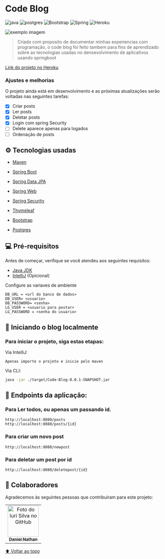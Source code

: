 # Code Blog

![java](https://img.shields.io/badge/Java-ED8B00?style=for-the-badge&logo=java&logoColor=white)
![postgres](https://img.shields.io/badge/PostgreSQL-316192?style=for-the-badge&logo=postgresql&logoColor=white)
![Bootstrap](https://img.shields.io/badge/Bootstrap-563D7C?style=for-the-badge&logo=bootstrap&logoColor=white)
![Spring](https://img.shields.io/badge/Spring-6DB33F?style=for-the-badge&logo=spring&logoColor=white)
![Heroku](https://img.shields.io/badge/Heroku-430098?style=for-the-badge&logo=heroku&logoColor=white)

<img src="https://i.ibb.co/ByvmG4B/Captura-de-tela-de-2021-10-14-10-05-30.jpg" alt="exemplo imagem">

> Criado com proposito de documentar minhas experiencias com programação, o code blog foi feito tambem para fins de aprendizado sobre as tecnologias usadas no densevolvimento de aplicativos usando springboot

[Link do projeto no Heroku](https://daniel-code-blog.herokuapp.com/posts)

### Ajustes e melhorias

O projeto ainda está em desenvolvimento e as próximas atualizações serão voltadas nas seguintes tarefas:

- [x] Criar posts
- [x] Ler posts
- [x] Deletar posts
- [x] Login com spring Security
- [ ] Delete aparece apenas para logados
- [ ] Ordenação de posts

## ⚙️ Tecnologias usadas

- [ Maven](https://maven.apache.org/guides/index.html)
- [Spring Boot](https://docs.spring.io/spring-boot/docs/2.5.5/)
- [Spring Data JPA](https://docs.spring.io/spring-boot/docs/2.5.5/reference/htmlsingle/#boot-features-jpa-and-spring-data)
- [Spring Web](https://docs.spring.io/spring-boot/docs/2.5.5/reference/htmlsingle/#boot-features-developing-web-applications)
- [Spring Security](https://docs.spring.io/spring-boot/docs/2.5.5/reference/htmlsingle/#boot-features-security)
- [Thymeleaf](https://docs.spring.io/spring-boot/docs/2.5.5/reference/htmlsingle/#boot-features-spring-mvc-template-engines)
- [Bootstrap](https://getbootstrap.com/docs/5.1/getting-started/introduction/)

- [Postgres](https://www.postgresql.org/docs/)

## 💻 Pré-requisitos

Antes de começar, verifique se você atendeu aos seguintes requisitos:

- [Java JDK](https://www.oracle.com/java/technologies/downloads/)
- [IntelliJ](https://www.jetbrains.com/pt-br/idea/download/#section=linux) (Opicional)

Configure as variaves de ambiente

```properties
DB_URL = <url do banco de dados>
DB_USER= <usuario>
DB_PASSWORD= <senha>
LG_USER = <usuario para postar>
LG_PASSWORD = <senha do usuario>
```

## 🚀 Iniciando o blog localmente

### Para iniciar o projeto, siga estas etapas:

Via IntelliJ:

```
Apenas importe o projeto e inicie pelo maven
```

Via CLI:

```sh
java -jar ./target/Code-Blog-0.0.1-SNAPSHOT.jar
```

## 🔧 Endpoints da aplicação:

### Para Ler todos, ou apenas um passando id.

```
http://localhost:8080/posts
http://localhost:8080/posts/{id}
```

### Para criar um novo post

```
http://localhost:8080/newpost
```

### Para deletar um post por id

```
http://localhost:8080/deletepost/{id}
```

## 🤝 Colaboradores

Agradecemos às seguintes pessoas que contribuíram para este projeto:

<table>
  <tr>
    <td align="center">
      <a href="github.com/danielnatham">
        <img src="https://avatars.githubusercontent.com/u/68167359?v=4" width="100px;" alt="Foto do Iuri Silva no GitHub"/>
        <br>
        <sub>
          <b>Daniel Nathan</b>
        </sub>
      </a>
    </td>
  </tr>
</table>

[⬆ Voltar ao topo](#nome-do-projeto)
